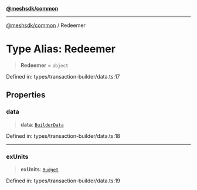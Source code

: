 [**@meshsdk/common**](../README.md)

***

[@meshsdk/common](../globals.md) / Redeemer

# Type Alias: Redeemer

> **Redeemer** = `object`

Defined in: types/transaction-builder/data.ts:17

## Properties

### data

> **data**: [`BuilderData`](BuilderData.md)

Defined in: types/transaction-builder/data.ts:18

***

### exUnits

> **exUnits**: [`Budget`](Budget.md)

Defined in: types/transaction-builder/data.ts:19
